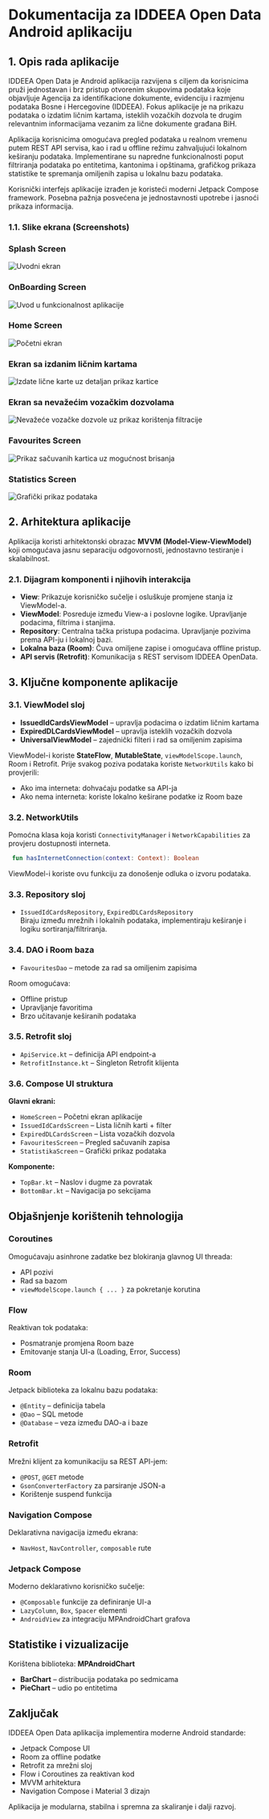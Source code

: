 
# Dokumentacija za IDDEEA Open Data Android aplikaciju

## 1. Opis rada aplikacije

IDDEEA Open Data je Android aplikacija razvijena s ciljem da korisnicima pruži jednostavan i brz pristup otvorenim skupovima podataka koje objavljuje Agencija za identifikacione dokumente, evidenciju i razmjenu podataka Bosne i Hercegovine (IDDEEA). Fokus aplikacije je na prikazu podataka o izdatim ličnim kartama, isteklih vozačkih dozvola te drugim relevantnim informacijama vezanim za lične dokumente građana BiH.

Aplikacija korisnicima omogućava pregled podataka u realnom vremenu putem REST API servisa, kao i rad u offline režimu zahvaljujući lokalnom keširanju podataka. Implementirane su napredne funkcionalnosti poput filtriranja podataka po entitetima, kantonima i opštinama, grafičkog prikaza statistike te spremanja omiljenih zapisa u lokalnu bazu podataka.

Korisnički interfejs aplikacije izrađen je koristeći moderni Jetpack Compose framework. Posebna pažnja posvećena je jednostavnosti upotrebe i jasnoći prikaza informacija.

### 1.1. Slike ekrana (Screenshots)

### Splash Screen
![Uvodni ekran](screenshots/1.png)

### OnBoarding Screen
![Uvod u funkcionalnost aplikacije](screenshots/2.png)

### Home Screen 
![Početni ekran](screenshots/3.png)

### Ekran sa izdanim ličnim kartama
![Izdate lične karte uz detaljan prikaz kartice](screenshots/4.png)

### Ekran sa nevažećim vozačkim dozvolama 
![Nevažeće vozačke dozvole uz prikaz korištenja filtracije](screenshots/5.png)

### Favourites Screen 
![Prikaz sačuvanih kartica uz mogućnost brisanja](screenshots/6.png)

### Statistics Screen 
![Grafički prikaz podataka](screenshots/7.png)

## 2. Arhitektura aplikacije

Aplikacija koristi arhitektonski obrazac **MVVM (Model-View-ViewModel)** koji omogućava jasnu separaciju odgovornosti, jednostavno testiranje i skalabilnost.

### 2.1. Dijagram komponenti i njihovih interakcija


- **View**: Prikazuje korisničko sučelje i osluškuje promjene stanja iz ViewModel-a.
- **ViewModel**: Posreduje između View-a i poslovne logike. Upravljanje podacima, filtrima i stanjima.
- **Repository**: Centralna tačka pristupa podacima. Upravljanje pozivima prema API-ju i lokalnoj bazi.
- **Lokalna baza (Room)**: Čuva omiljene zapise i omogućava offline pristup.
- **API servis (Retrofit)**: Komunikacija s REST servisom IDDEEA OpenData.

## 3. Ključne komponente aplikacije

### 3.1. ViewModel sloj

- **IssuedIdCardsViewModel** – upravlja podacima o izdatim ličnim kartama
- **ExpiredDLCardsViewModel** – upravlja isteklih vozačkih dozvola
- **UniversalViewModel** – zajednički filteri i rad sa omiljenim zapisima

ViewModel-i koriste **StateFlow**, **MutableState**, `viewModelScope.launch`, Room i Retrofit. Prije svakog poziva podataka koriste `NetworkUtils` kako bi provjerili:

- Ako ima interneta: dohvaćaju podatke sa API-ja
- Ako nema interneta: koriste lokalno keširane podatke iz Room baze

### 3.2. NetworkUtils

Pomoćna klasa koja koristi `ConnectivityManager` i `NetworkCapabilities` za provjeru dostupnosti interneta.

```kotlin
 fun hasInternetConnection(context: Context): Boolean
 ```

ViewModel-i koriste ovu funkciju za donošenje odluka o izvoru podataka.

### 3.3. Repository sloj

- `IssuedIdCardsRepository`, `ExpiredDLCardsRepository`  
Biraju između mrežnih i lokalnih podataka, implementiraju keširanje i logiku sortiranja/filtriranja.

### 3.4. DAO i Room baza

- `FavouritesDao` – metode za rad sa omiljenim zapisima

Room omogućava:
- Offline pristup
- Upravljanje favoritima
- Brzo učitavanje keširanih podataka

### 3.5. Retrofit sloj

- `ApiService.kt` – definicija API endpoint-a
- `RetrofitInstance.kt` – Singleton Retrofit klijenta

### 3.6. Compose UI struktura

**Glavni ekrani:**
- `HomeScreen` – Početni ekran aplikacije
- `IssuedIdCardsScreen` – Lista ličnih karti + filter
- `ExpiredDLCardsScreen` – Lista vozačkih dozvola
- `FavouritesScreen` – Pregled sačuvanih zapisa
- `StatistikaScreen` – Grafički prikaz podataka

**Komponente:**
- `TopBar.kt` – Naslov i dugme za povratak
- `BottomBar.kt` – Navigacija po sekcijama

## Objašnjenje korištenih tehnologija

### Coroutines
Omogućavaju asinhrone zadatke bez blokiranja glavnog UI threada:
- API pozivi
- Rad sa bazom
- `viewModelScope.launch { ... }` za pokretanje korutina

### Flow
Reaktivan tok podataka:
- Posmatranje promjena Room baze
- Emitovanje stanja UI-a (Loading, Error, Success)

### Room
Jetpack biblioteka za lokalnu bazu podataka:
- `@Entity` – definicija tabela
- `@Dao` – SQL metode
- `@Database` – veza između DAO-a i baze

### Retrofit
Mrežni klijent za komunikaciju sa REST API-jem:
- `@POST`, `@GET` metode
- `GsonConverterFactory` za parsiranje JSON-a
- Korištenje suspend funkcija

### Navigation Compose
Deklarativna navigacija između ekrana:
- `NavHost`, `NavController`, `composable` rute

### Jetpack Compose
Moderno deklarativno korisničko sučelje:
- `@Composable` funkcije za definiranje UI-a
- `LazyColumn`, `Box`, `Spacer` elementi
- `AndroidView` za integraciju MPAndroidChart grafova

## Statistike i vizualizacije

Korištena biblioteka: **MPAndroidChart**

- **BarChart** – distribucija podataka po sedmicama
- **PieChart** – udio po entitetima

## Zaključak

IDDEEA Open Data aplikacija implementira moderne Android standarde:
- Jetpack Compose UI
- Room za offline podatke
- Retrofit za mrežni sloj
- Flow i Coroutines za reaktivan kod
- MVVM arhitektura
- Navigation Compose i Material 3 dizajn

Aplikacija je modularna, stabilna i spremna za skaliranje i dalji razvoj.
